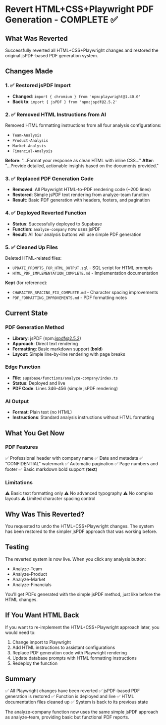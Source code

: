 # Revert HTML+CSS+Playwright PDF Generation - COMPLETE ✅

## What Was Reverted

Successfully reverted all HTML+CSS+Playwright changes and restored the original jsPDF-based PDF generation system.

## Changes Made

### 1. ✅ **Restored jsPDF Import**
- **Changed**: `import { chromium } from 'npm:playwright@1.40.0'`
- **Back to**: `import { jsPDF } from 'npm:jspdf@2.5.2'`

### 2. ✅ **Removed HTML Instructions from AI**
Removed HTML formatting instructions from all four analysis configurations:
- `Team-Analysis`
- `Product-Analysis`
- `Market-Analysis`
- `Financial-Analysis`

**Before**: "...Format your response as clean HTML with inline CSS..."
**After**: "...Provide detailed, actionable insights based on the documents provided."

### 3. ✅ **Replaced PDF Generation Code**
- **Removed**: All Playwright HTML-to-PDF rendering code (~200 lines)
- **Restored**: Simple jsPDF text rendering from analyze-team function
- **Result**: Basic PDF generation with headers, footers, and pagination

### 4. ✅ **Deployed Reverted Function**
- **Status**: Successfully deployed to Supabase
- **Function**: `analyze-company` now uses jsPDF
- **Result**: All four analysis buttons will use simple PDF generation

### 5. ✅ **Cleaned Up Files**
Deleted HTML-related files:
- `UPDATE_PROMPTS_FOR_HTML_OUTPUT.sql` - SQL script for HTML prompts
- `HTML_PDF_IMPLEMENTATION_COMPLETE.md` - Implementation documentation

**Kept** (for reference):
- `CHARACTER_SPACING_FIX_COMPLETE.md` - Character spacing improvements
- `PDF_FORMATTING_IMPROVEMENTS.md` - PDF formatting notes

## Current State

### **PDF Generation Method**
- **Library**: jsPDF (npm:jspdf@2.5.2)
- **Approach**: Direct text rendering
- **Formatting**: Basic markdown support (**bold**)
- **Layout**: Simple line-by-line rendering with page breaks

### **Edge Function**
- **File**: `supabase/functions/analyze-company/index.ts`
- **Status**: Deployed and live
- **PDF Code**: Lines 346-456 (simple jsPDF rendering)

### **AI Output**
- **Format**: Plain text (no HTML)
- **Instructions**: Standard analysis instructions without HTML formatting

## What You Get Now

### **PDF Features**
✅ Professional header with company name
✅ Date and metadata
✅ "CONFIDENTIAL" watermark
✅ Automatic pagination
✅ Page numbers and footer
✅ Basic markdown bold support (**text**)

### **Limitations**
⚠️ Basic text formatting only
⚠️ No advanced typography
⚠️ No complex layouts
⚠️ Limited character spacing control

## Why Was This Reverted?

You requested to undo the HTML+CSS+Playwright changes. The system has been restored to the simpler jsPDF approach that was working before.

## Testing

The reverted system is now live. When you click any analysis button:
- Analyze-Team
- Analyze-Product
- Analyze-Market
- Analyze-Financials

You'll get PDFs generated with the simple jsPDF method, just like before the HTML changes.

## If You Want HTML Back

If you want to re-implement the HTML+CSS+Playwright approach later, you would need to:

1. Change import to Playwright
2. Add HTML instructions to assistant configurations
3. Replace PDF generation code with Playwright rendering
4. Update database prompts with HTML formatting instructions
5. Redeploy the function

## Summary

✅ All Playwright changes have been reverted
✅ jsPDF-based PDF generation is restored
✅ Function is deployed and live
✅ HTML documentation files cleaned up
✅ System is back to its previous state

The analyze-company function now uses the same simple jsPDF approach as analyze-team, providing basic but functional PDF reports.



